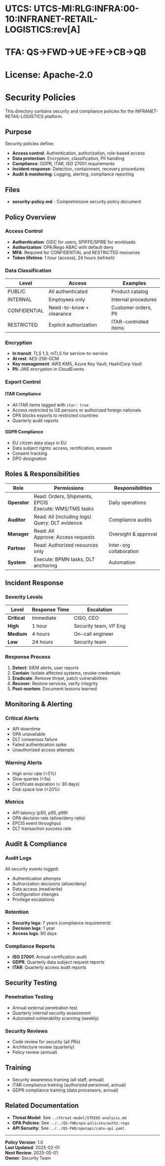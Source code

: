 # UTCS: UTCS-MI:RLG:INFRA:00-10:INFRANET-RETAIL-LOGISTICS:rev[A]
# TFA: QS→FWD→UE→FE→CB→QB
# License: Apache-2.0

# Security Policies

This directory contains security and compliance policies for the INFRANET-RETAIL-LOGISTICS platform.

## Purpose

Security policies define:
- **Access control**: Authentication, authorization, role-based access
- **Data protection**: Encryption, classification, PII handling
- **Compliance**: GDPR, ITAR, ISO 27001 requirements
- **Incident response**: Detection, containment, recovery procedures
- **Audit & monitoring**: Logging, alerting, compliance reporting

## Files

- **security-policy.md** - Comprehensive security policy document

## Policy Overview

### Access Control

- **Authentication**: OIDC for users, SPIFFE/SPIRE for workloads
- **Authorization**: OPA/Rego ABAC with default deny
- **MFA**: Required for CONFIDENTIAL and RESTRICTED resources
- **Token lifetime**: 1 hour (access), 24 hours (refresh)

### Data Classification

| Level | Access | Examples |
|-------|--------|----------|
| PUBLIC | All authenticated | Product catalog |
| INTERNAL | Employees only | Internal procedures |
| CONFIDENTIAL | Need-to-know + clearance | Customer orders, PII |
| RESTRICTED | Explicit authorization | ITAR-controlled items |

### Encryption

- **In transit**: TLS 1.3, mTLS for service-to-service
- **At rest**: AES-256-GCM
- **Key management**: AWS KMS, Azure Key Vault, HashiCorp Vault
- **PII**: JWE encryption in CloudEvents

### Export Control

#### ITAR Compliance
- All ITAR items tagged with `itar: true`
- Access restricted to US persons or authorized foreign nationals
- OPA blocks exports to restricted countries
- Quarterly audit reports

#### GDPR Compliance
- EU citizen data stays in EU
- Data subject rights: access, rectification, erasure
- Consent tracking
- DPO designation

## Roles & Responsibilities

| Role | Permissions | Responsibilities |
|------|------------|-----------------|
| **Operator** | Read: Orders, Shipments, EPCIS<br>Execute: WMS/TMS tasks | Daily operations |
| **Auditor** | Read: All (including logs)<br>Query: DLT evidence | Compliance audits |
| **Manager** | Read: All<br>Approve: Access requests | Oversight & approval |
| **Partner** | Read: Authorized resources only | Inter-org collaboration |
| **System** | Execute: BPMN tasks, DLT anchoring | Automation |

## Incident Response

### Severity Levels

| Level | Response Time | Escalation |
|-------|--------------|------------|
| **Critical** | Immediate | CISO, CEO |
| **High** | 1 hour | Security team, VP Eng |
| **Medium** | 4 hours | On-call engineer |
| **Low** | 24 hours | Security team |

### Response Process

1. **Detect**: SIEM alerts, user reports
2. **Contain**: Isolate affected systems, revoke credentials
3. **Eradicate**: Remove threat, patch vulnerabilities
4. **Recover**: Restore services, verify integrity
5. **Post-mortem**: Document lessons learned

## Monitoring & Alerting

### Critical Alerts

- API downtime
- OPA unavailable
- DLT consensus failure
- Failed authentication spike
- Unauthorized access attempts

### Warning Alerts

- High error rate (>5%)
- Slow queries (>5s)
- Certificate expiration (< 30 days)
- Disk space low (<20%)

### Metrics

- API latency (p50, p95, p99)
- OPA decision rate (allow/deny ratio)
- EPCIS event throughput
- DLT transaction success rate

## Audit & Compliance

### Audit Logs

All security events logged:
- Authentication attempts
- Authorization decisions (allow/deny)
- Data access (read/write)
- Configuration changes
- Privilege escalations

### Retention

- **Security logs**: 7 years (compliance requirement)
- **Decision logs**: 1 year
- **Access logs**: 90 days

### Compliance Reports

- **ISO 27001**: Annual certification audit
- **GDPR**: Quarterly data subject request reports
- **ITAR**: Quarterly access audit reports

## Security Testing

### Penetration Testing

- Annual external penetration test
- Quarterly internal security assessment
- Automated vulnerability scanning (weekly)

### Security Reviews

- Code review for security (all PRs)
- Architecture review (quarterly)
- Policy review (annual)

## Training

- Security awareness training (all staff, annual)
- ITAR compliance training (authorized personnel, annual)
- GDPR compliance training (data processors, annual)

## Related Documentation

- **Threat Model**: See `../threat-model/STRIDE-analysis.md`
- **OPA Policies**: See `../../QS-FWD/opa-policies/authz.rego`
- **API Security**: See `../../QS-FWD/openapi/caha-api.yaml`

---

**Policy Version**: 1.0  
**Last Updated**: 2025-02-01  
**Next Review**: 2025-05-01  
**Owner**: Security Team
